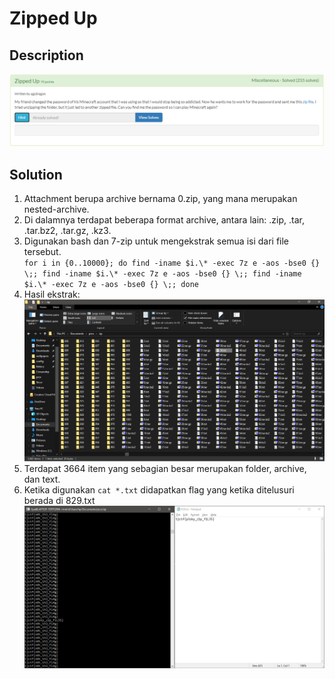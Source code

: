 # Zipped Up
## Description
![img](img.png)
## Solution
1. Attachment berupa archive bernama 0.zip, yang mana merupakan nested-archive.
2. Di dalamnya terdapat beberapa format archive, antara lain: .zip, .tar, .tar.bz2, .tar.gz, .kz3.
3. Digunakan bash dan 7-zip untuk mengekstrak semua isi dari file tersebut.  
``for i in {0..10000}; do find -iname $i.\* -exec 7z e -aos -bse0 {} \;; find -iname $i.\* -exec 7z e -aos -bse0 {} \;; find -iname $i.\* -exec 7z e -aos -bse0 {} \;; done``
4. Hasil ekstrak: ![](res.png)
5. Terdapat 3664 item yang sebagian besar merupakan folder, archive, dan text.
6. Ketika digunakan `cat *.txt` didapatkan flag yang ketika ditelusuri berada di 829.txt  
![](flag.png)